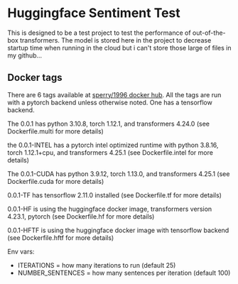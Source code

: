 # Huggingface Sentiment Test

This is designed to be a test project to test the performance of out-of-the-box transformers. The model is stored here 
in the project to decrease startup time when running in the cloud but i can't store those large of files in my github...

## Docker tags

There are 6 tags available at [sperry/1996 docker hub](https://hub.docker.com/repository/docker/sperry1996/transformers-sentiment-test/general). 
All the tags are run with a pytorch backend unless otherwise noted. One has a tensorflow backend. 

The 0.0.1 has python 3.10.8, torch 1.12.1, and transformers 4.24.0 (see Dockerfile.multi for more details)

the 0.0.1-INTEL has a pytorch intel optimized runtime with python 3.8.16, torch 1.12.1+cpu, and transformers 4.25.1
(see Dockerfile.intel for more details)

The 0.0.1-CUDA has python 3.9.12, torch 1.13.0, and transformers 4.25.1 (see Dockerfile.cuda for more details)

0.0.1-TF has tensorflow 2.11.0 installed (see Dockerfile.tf for more details)

0.0.1-HF is using the huggingface docker image, transformers version 4.23.1, pytorch (see Dockerfile.hf for more details)

0.0.1-HFTF is using the huggingface docker image with tensorflow backend (see Dockerfile.hftf for more details)


Env vars:
- ITERATIONS = how many iterations to run (default 25)
- NUMBER_SENTENCES = how many sentences per iteration (default 100)